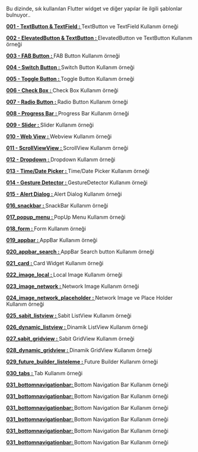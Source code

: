 Bu dizinde, sık kullanılan Flutter widget ve diğer yapılar ile ilgili şablonlar bulnuyor..<BR>

<B>[001 - TextButton & TextField : ](https://github.com/VedatBiner/flutter-codes/tree/master/widgets_templates/w001_textbutton_textfield)</B>TextButton ve TextField Kullanım örneği<BR>

<B>[002 - ElevatedButton & TextButton : ](https://github.com/VedatBiner/flutter-codes/tree/master/widgets_templates/w002_elevated_text_button)</B>ElevatedButton ve TextButton Kullanım örneği<BR>

<B>[003 - FAB Button : ](https://github.com/VedatBiner/flutter-codes/tree/master/widgets_templates/w003_fab)</B>FAB Button Kullanım örneği<BR>

<B>[004 - Switch Button : ](https://github.com/VedatBiner/flutter-codes/tree/master/widgets_templates/w004_switch_button)</B>Switch Button Kullanım örneği<BR>

<B>[005 - Toggle Button : ](https://github.com/VedatBiner/flutter-codes/tree/master/widgets_templates/w005_toggle_buttons)</B>Toggle Button Kullanım örneği<BR>

<B>[006 - Check Box : ](https://github.com/VedatBiner/flutter-codes/tree/master/widgets_templates/w006_checkbox)</B>Check Box Kullanım örneği<BR>

<B>[007 - Radio Button : ](https://github.com/VedatBiner/flutter-codes/tree/master/widgets_templates/w007_radiobutton)</B>Radio Button Kullanım örneği<BR>

<B>[008 - Progress Bar : ](https://github.com/VedatBiner/flutter-codes/tree/master/widgets_templates/w008_progress_bar)</B>Progress Bar Kullanım örneği<BR>

<B>[009 - Slider : ](https://github.com/VedatBiner/flutter-codes/tree/master/widgets_templates/w009_slider)</B>Slider Kullanım örneği<BR>

<B>[010 - Web View : ](https://github.com/VedatBiner/flutter-codes/tree/master/widgets_templates/w010_webview)</B>Webview Kullanım örneği<BR>

<B>[011 - ScrollViewView : ](https://github.com/VedatBiner/flutter-codes/tree/master/widgets_templates/w011_scrollview)</B>ScrollView Kullanım örneği<BR>

<B>[012 - Dropdown : ](https://github.com/VedatBiner/flutter-codes/tree/master/widgets_templates/w012_dropdown)</B>Dropdown Kullanım örneği<BR>

<B>[013 - Time/Date Picker : ](https://github.com/VedatBiner/flutter-codes/tree/master/widgets_templates/w013_time_date_picker)</B>Time/Date Picker Kullanım örneği<BR>

<B>[014 - Gesture Detector : ](https://github.com/VedatBiner/flutter-codes/tree/master/widgets_templates/w014_gesturedetector)</B>GestureDetector Kullanım örneği<BR>

<B>[015 - Alert Dialog : ](https://github.com/VedatBiner/flutter-codes/tree/master/widgets_templates/w015_alert_dialog)</B>Alert Dialog Kullanım örneği<BR>

<B>[016_snackbar : ](https://github.com/VedatBiner/flutter-codes/tree/master/widgets_templates/w016_snackbar)</B>SnackBar Kullanım örneği<BR>

<B>[017_popup_menu : ](https://github.com/VedatBiner/flutter-codes/tree/master/widgets_templates/w017_popup_menu)</B>PopUp Menu Kullanım örneği<BR>

<B>[018_form : ](https://github.com/VedatBiner/flutter-codes/tree/master/widgets_templates/w018_form)</B>Form Kullanım örneği<BR>

<B>[019_appbar : ](https://github.com/VedatBiner/flutter-codes/tree/master/widgets_templates/w019_appbar)</B>AppBar Kullanım örneği<BR>

<B>[020_appbar_search : ](https://github.com/VedatBiner/flutter-codes/tree/master/widgets_templates/w020_appbar_search)</B>AppBar Search button Kullanım örneği<BR>

<B>[021_card : ](https://github.com/VedatBiner/flutter-codes/tree/master/widgets_templates/w021_card)</B>Card Widget Kullanım örneği<BR>

<B>[022_image_local : ](https://github.com/VedatBiner/flutter-codes/tree/master/widgets_templates/w022_image_local)</B>Local Image Kullanım örneği<BR>

<B>[023_image_network : ](https://github.com/VedatBiner/flutter-codes/tree/master/widgets_templates/w023_image_network)</B>Network Image Kullanım örneği<BR>

<B>[024_image_network_placeholder : ](https://github.com/VedatBiner/flutter-codes/tree/master/widgets_templates/w024_image_network_placeholder)</B>Network Image ve Place Holder Kullanım örneği<BR>

<B>[025_sabit_listview : ](https://github.com/VedatBiner/flutter-codes/tree/master/widgets_templates/w025_sabit_listview)</B>Sabit ListView Kullanım örneği<BR>

<B>[026_dynamic_listview : ](https://github.com/VedatBiner/flutter-codes/tree/master/widgets_templates/w026_dynamic_listview)</B>Dinamik ListView Kullanım örneği<BR>

<B>[027_sabit_gridview : ](https://github.com/VedatBiner/flutter-codes/tree/master/widgets_templates/w027_sabit_gridview)</B>Sabit GridView Kullanım örneği<BR>

<B>[028_dynamic_gridview : ](https://github.com/VedatBiner/flutter-codes/tree/master/widgets_templates/w028_dynamic_gridview)</B>Dinamik GridView Kullanım örneği<BR>

<B>[029_future_builder_listeleme : ](https://github.com/VedatBiner/flutter-codes/tree/master/widgets_templates/w029_future_builder_listeleme)</B>Future Builder Kullanım örneği<BR>

<B>[030_tabs : ](https://github.com/VedatBiner/flutter-codes/tree/master/widgets_templates/w030_tabs)</B>Tab Kullanım örneği<BR>

<B>[031_bottomnavigationbar: ](https://github.com/VedatBiner/flutter-codes/tree/master/widgets_templates/w031_bottomnavigationbar)</B>Bottom Navigation Bar Kullanım örneği<BR>

<B>[031_bottomnavigationbar: ](https://github.com/VedatBiner/flutter-codes/tree/master/widgets_templates/w031_bottomnavigationbar)</B>Bottom Navigation Bar Kullanım örneği<BR>

<B>[031_bottomnavigationbar: ](https://github.com/VedatBiner/flutter-codes/tree/master/widgets_templates/w031_bottomnavigationbar)</B>Bottom Navigation Bar Kullanım örneği<BR>

<B>[031_bottomnavigationbar: ](https://github.com/VedatBiner/flutter-codes/tree/master/widgets_templates/w031_bottomnavigationbar)</B>Bottom Navigation Bar Kullanım örneği<BR>

<B>[031_bottomnavigationbar: ](https://github.com/VedatBiner/flutter-codes/tree/master/widgets_templates/w031_bottomnavigationbar)</B>Bottom Navigation Bar Kullanım örneği<BR>

<B>[031_bottomnavigationbar: ](https://github.com/VedatBiner/flutter-codes/tree/master/widgets_templates/w031_bottomnavigationbar)</B>Bottom Navigation Bar Kullanım örneği<BR>


